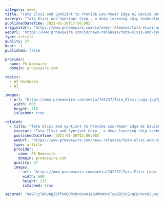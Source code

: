 ```yaml
---
category: news
title: "Tata Elxsi and Syntiant to Provide Low-Power Edge AI Device Development for Voice Applications"
excerpt: "Tata Elxsi and Syntiant Corp., a deep learning chip technology company, today announced a collaboration to help manufacturers design"
publishedDateTime: 2021-01-26T17:00:00Z
originalUrl: "https://www.prnewswire.com/in/news-releases/tata-elxsi-and-syntiant-to-provide-low-power-edge-ai-device-development-for-voice-applications-803203863.html"
webUrl: "https://www.prnewswire.com/in/news-releases/tata-elxsi-and-syntiant-to-provide-low-power-edge-ai-device-development-for-voice-applications-803203863.html"
type: article
quality: 27
heat: -1
published: false

provider:
  name: PR Newswire
  domain: prnewswire.com

topics:
  - AI Hardware
  - AI

images:
  - url: "https://mma.prnewswire.com/media/742257/Tata_Elxsi_Logo.jpg?p=facebook"
    width: 600
    height: 315
    isCached: true

related:
  - title: "Tata Elxsi and Syntiant to Provide Low-Power Edge AI Device Development for Voice Applications"
    excerpt: "Tata Elxsi and Syntiant Corp., a deep learning chip technology company, today announced a collaboration to help manufacturers design"
    publishedDateTime: 2021-01-26T12:00:00Z
    webUrl: "https://www.prnewswire.com/news-releases/tata-elxsi-and-syntiant-to-provide-low-power-edge-ai-device-development-for-voice-applications-301214728.html"
    type: article
    provider:
      name: PR Newswire
      domain: prnewswire.com
    quality: 27
    images:
      - url: "https://mma.prnewswire.com/media/742257/Tata_Elxsi_Logo.jpg?p=facebook"
        width: 600
        height: 315
        isCached: true

secured: "Ke9F1zTARvAgZBffoODQhtRnK64mJeqHMkmMxnTwpZRSjUZVqCQcnvvU2L4ejxusuOR/dBnH331iLlkH8w64w6IQWPJri6fBzGYZTFsZznypI1AK6qKAqfIjqqlxD5fvjixgIPFR/huoK6VM6meDNov8n12rdxJLu9n1q8E+k2Djd+edEm09jQQ4lT1Z7C75h51eYVbBFX7A0c7XZXf4v9zZgmPYQc2B7136ZTbUZLDlgoufvBbGTnTeRZEvve63sJbgjsE6+xi+imexBi1Z/3vfGBAzW+ObJQQ5GuTKXf76K8x6qcFNfMHASjmgwTMHkU3tnXPWz3GXuzfH1tHzbNm3melJuDxz2y6tWH+ECpI=;9NgkRUqcG+E9nVPFWB79aA=="
---
```


